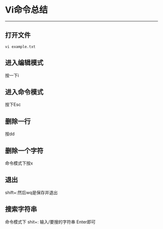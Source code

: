 
# Vi命令总结
---

## 打开文件

	vi example.txt

## 进入编辑模式

按一下i

## 进入命令模式

按下Esc

## 删除一行

按dd

## 删除一个字符

命令模式下按x

## 退出

shift+:然后wq是保存并退出

## 搜索字符串

命令模式下 shit+: 输入/要搜的字符串 Enter即可



